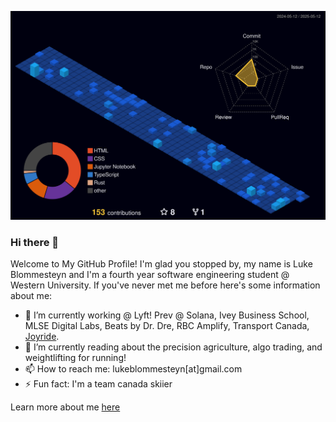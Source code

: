 ![3D Profile](profile-3d-contrib/profile-night-view.svg)
### Hi there 👋

Welcome to My GitHub Profile! I'm glad you stopped by, my name is Luke Blommesteyn and I'm a fourth year software engineering student @ Western University. If you've never met me before here's some information about me:

- 🔭 I’m currently working @ Lyft! Prev @ Solana, Ivey Business School, MLSE Digital Labs, Beats by Dr. Dre, RBC Amplify, Transport Canada, [Joyride](https://joyride.city/).
- 🌱 I’m currently reading about the precision agriculture, algo trading, and weightlifting for running!
- 📫 How to reach me: lukeblommesteyn[at]gmail.com
- ⚡ Fun fact: I'm a team canada skiier

Learn more about me [here](https://lblommesteyn.vercel.app)

